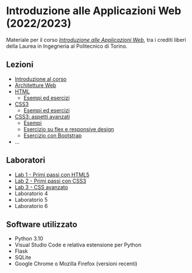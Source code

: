 # Introduzione alle Applicazioni Web (2022/2023)

Materiale per il corso _[Introduzione alle Applicazioni Web](https://github.com/polito-iaw-2022)_, tra i crediti liberi della Laurea in Ingegneria al Politecnico di Torino.

## Lezioni

* [Introduzione al corso](./slide/00-intro.pdf)
* [Architetture Web](./slide/01-web-architectures.pdf)
* [HTML](./slide/02-html.pdf)
  * [Esempi ed esercizi](./esercizi/02-html/)
* [CSS3](./slide/03-css.pdf)
  * [Esempi ed esercizi](./esercizi/03-css/)
* [CSS3: aspetti avanzati](./slide/04-more-css.pdf)
  * [Esempi](./esercizi/04-more-css/)
  * [Esercizio su flex e responsive design](./esercizi/04-more-css/01-esercizio-flex-responsive/)
  * [Esercizio con Bootstrap](./esercizi/04-more-css/02-esercizio-bootstrap/)
* ...

## Laboratori
* [Lab 1 - Primi passi con HTML5](./laboratori/lab-01/lab-1-primi-passi-html.pdf)
* [Lab 2 - Primi passi con CSS3](./laboratori/lab-02/lab-2-css.pdf)
* [Lab 3 - CSS avanzato](./laboratori/lab-02/lab-3-css-avanzato.pdf)
* Laboratorio 4
* Laboratorio 5
* Laboratorio 6

## Software utilizzato
* Python 3.10
* Visual Studio Code e relativa estensione per Python
* Flask
* SQLite
* Google Chrome o Mozilla Firefox (versioni recenti)

